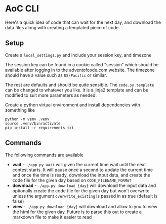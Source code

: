 # AoC CLI

Here's a quick idea of code that can wait for the next day, and download
the data files along with creating a templated piece of code.

## Setup
Create a `local_settings.py` and include your session key, and timezone

The session key can be found in a cookie called "session" which should
be available after logging in to the adventofcode.com website. The timezone
should have a value such as `US/Pacific` or similar.

The rest are defaults and should be quite sensible. The `code.py.template`
can be changed to whatever you like. It is a jinja2 template and can be
modified to suit more parameters as needed.

Create a python virtual environment and install dependencies with something like 

```
python -m venv .venv
source .venv/bin/activate
pip install -r requirements.txt
```

## Commands
The following commands are available

* **wait** - `./app.py wait` will given the current time wait until the next
contest starts. It will pause once a second to update the current time and
once the time is ready, download the input data, and create the code file
for the given day based on `CODE_FILENAME_FORMAT`
* **download** - `./app.py download {day}` will download the input data and
optionally create the code file for the given day but won't overwrite unless
the argument `overwrite_existing` is passed in as true (default is false)
* **view** - `./app.py download {day}` will download and allow to you to view
the html for the given day. Future is to parse this out to create a markdown
file to make it easier to read